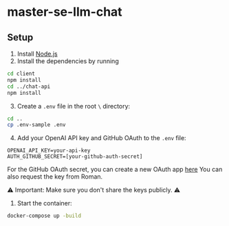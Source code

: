 # master-se-llm-chat

## Setup

1. Install [Node.js](https://nodejs.org/en/download/)
2. Install the dependencies by running

```bash
cd client
npm install
cd ../chat-api
npm install
```

3. Create a `.env` file in the root `\` directory:

```bash
cd ..
cp .env-sample .env
```

4. Add your OpenAI API key and GitHub OAuth to the `.env` file:

```
OPENAI_API_KEY=your-api-key
AUTH_GITHUB_SECRET=[your-github-auth-secret]
```

For the GitHub OAuth secret, you can create a new OAuth app [here](https://docs.github.com/en/apps/oauth-apps/building-oauth-apps/creating-an-oauth-app)
You can also request the key from Roman.

⚠️ Important: Make sure you don't share the keys publicly. ⚠️

1. Start the container:

```bash
docker-compose up -build
```

